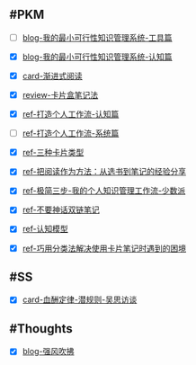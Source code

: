 
## #PKM

- [ ] [blog-我的最小可行性知识管理系统-工具篇](PKM-blog-我的最小可行性知识管理系统-工具篇.md)

- [x] [blog-我的最小可行性知识管理系统-认知篇](PKM-blog-我的最小可行性知识管理系统-认知篇.md)
- [x] [card-渐进式阅读](PKM-card-渐进式阅读.md)
- [x] [review-卡片盒笔记法](PKM-review-卡片盒笔记法.md)
- [x] [ref-打造个人工作流-认知篇](PKM-ref-打造个人工作流-认知篇.md)
- [ ] [ref-打造个人工作流-系统篇](PKM-ref-打造个人工作流-系统篇.md)
- [x] [ref-三种卡片类型](PKM-ref-三种卡片类型.md)
- [x] [ref-把阅读作为方法：从选书到笔记的经验分享](PKM-ref-把阅读作为方法：从选书到笔记的经验分享.md)
- [x] [ref-极简三步-我的个人知识管理工作流-少数派](PKM-ref-极简三步-我的个人知识管理工作流-少数派.md)
- [x] [ref-不要神话双链笔记](PKM-ref-请不要神化双链笔记-少数派.md)
- [x] [ref-认知模型](PKM-ref-认知模型.md)
- [x] [ref-巧用分类法解决使用卡片笔记时遇到的困境](PKM-ref-巧用分类法解决使用卡片笔记时遇到的困境-少数派.md)

## #SS

- [x] [card-血酬定律-潜规则-吴思访谈](SS-card-血酬定律-潜规则-吴思访谈.md)

## #Thoughts

- [x] [blog-强风吹拂](Thoughts-blog-「强风吹拂」-何谓强大.md)

